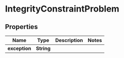 

# IntegrityConstraintProblem

## Properties

Name | Type | Description | Notes
------------ | ------------- | ------------- | -------------
**exception** | **String** |  | 




